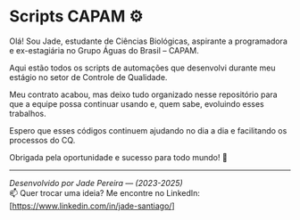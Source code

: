 # Scripts CAPAM ⚙️

Olá! Sou Jade, estudante de Ciências Biológicas, aspirante a programadora e ex-estagiária no Grupo Águas do Brasil – CAPAM.

Aqui estão todos os scripts de automações que desenvolvi durante meu estágio no setor de Controle de Qualidade. 

Meu contrato acabou, mas deixo tudo organizado nesse repositório para que a equipe possa continuar usando e, quem sabe, evoluindo esses trabalhos.

Espero que esses códigos continuem ajudando no dia a dia e facilitando os processos do CQ.

Obrigada pela oportunidade e sucesso para todo mundo! 🚀

---

*Desenvolvido por Jade Pereira —  (2023-2025)*  
📫 Quer trocar uma ideia? Me encontre no LinkedIn: [https://www.linkedin.com/in/jade-santiago/]
